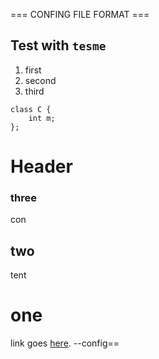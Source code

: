 === CONFING FILE FORMAT ===

## Test with `tesme`

1. first
2. second
3. third

```code
class C {
	int m;
};
```

Header
======

### three

con

## two

tent

# one

link goes [here](https://google.com/).
--config==

<link runtime="5000">
	<plugin path="">
		<config/>
	</plugin>
</link>
